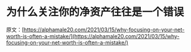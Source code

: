 # 为什么关注你的净资产往往是一个错误

原文：[https://alphamale20.com/2021/03/15/why-focusing-on-your-net-worth-is-often-a-mistake/](https://alphamale20.com/2021/03/15/why-focusing-on-your-net-worth-is-often-a-mistake/)